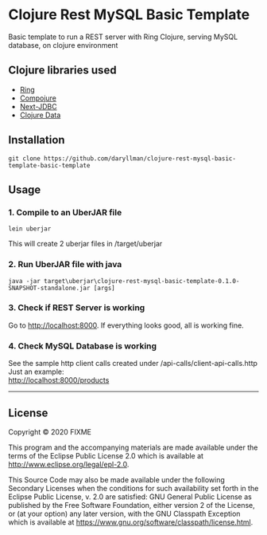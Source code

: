 # Clojure Rest MySQL Basic Template

Basic template to run a REST server with Ring Clojure, serving MySQL database, on clojure environment

## Clojure libraries used

- [Ring](https://github.com/ring-clojure/ring)
- [Compojure](https://github.com/weavejester/compojure)
- [Next-JDBC](https://github.com/seancorfield/next-jdbc)
- [Clojure Data](https://github.com/clojure/data.json)

## Installation

```
git clone https://github.com/daryllman/clojure-rest-mysql-basic-template-basic-template
```

## Usage

### 1. Compile to an UberJAR file

```
lein uberjar
```

This will create 2 uberjar files in /target/uberjar

### 2. Run UberJAR file with java

```
java -jar target\uberjar\clojure-rest-mysql-basic-template-0.1.0-SNAPSHOT-standalone.jar [args]
```

### 3. Check if REST Server is working

Go to [http://localhost:8000](). If everything looks good, all is working fine.

### 4. Check MySQL Database is working

See the sample http client calls created under /api-calls/client-api-calls.http  
Just an example:  
[http://localhost:8000/products]()

---

## License

Copyright © 2020 FIXME

This program and the accompanying materials are made available under the
terms of the Eclipse Public License 2.0 which is available at
http://www.eclipse.org/legal/epl-2.0.

This Source Code may also be made available under the following Secondary
Licenses when the conditions for such availability set forth in the Eclipse
Public License, v. 2.0 are satisfied: GNU General Public License as published by
the Free Software Foundation, either version 2 of the License, or (at your
option) any later version, with the GNU Classpath Exception which is available
at https://www.gnu.org/software/classpath/license.html.

